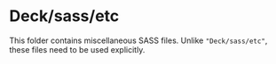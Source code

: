 # Deck/sass/etc

This folder contains miscellaneous SASS files. Unlike `"Deck/sass/etc"`, these files
need to be used explicitly.
